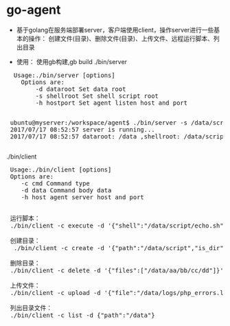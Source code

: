 # go-agent

* 基于golang在服务端部署server，客户端使用client，操作server进行一些基本的操作：
创建文件(目录)、删除文件(目录)、上传文件、远程运行脚本、列出目录

* 使用：  使用gb构建,gb build
 ./bin/server 
 <pre>
  Usage:./bin/server [options]
  	Options are:
  		-d dataroot Set data root
  		-s shellroot Set shell script root
  		-h hostport Set agent listen host and port
 </pre>
 <pre>
 ubuntu@myserver:/workspace/agent$ ./bin/server -s /data/script
 2017/07/17 08:52:57 server is running...
 2017/07/17 08:52:57 dataroot: /data ,shellroot: /data/script
 </pre>
 
 ./bin/client 
 <pre>
 Usage:./bin/client [options]
 Options are:
 	-c cmd Command type
 	-d data Command body data
 	-h host agent server host and port
 </pre>
 
 <pre>
 运行脚本：
 ./bin/client -c execute -d '{"shell":"/data/script/echo.sh","args":[]}' 
 
 创建目录：
  ./bin/client -c create -d '{"path":"/data/script","is_dir":true}'
 
 删除目录：
 ./bin/client -c delete -d '{"files":["/data/aa/bb/cc/dd"]}'
 
 上传文件：
 ./bin/client -c upload -d '{"file":"/data/logs/php_errors.log","override":true,"size":0}'
 
 列出目录文件：
 ./bin/client -c list -d {"path":"/data"}
 </pre>